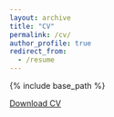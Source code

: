 ```yaml
---
layout: archive
title: "CV"
permalink: /cv/
author_profile: true
redirect_from:
  - /resume
---
```


{% include base_path %}

[Download CV](https://www.overleaf.com/project/683360b4f301a4dbdaf0c790)

